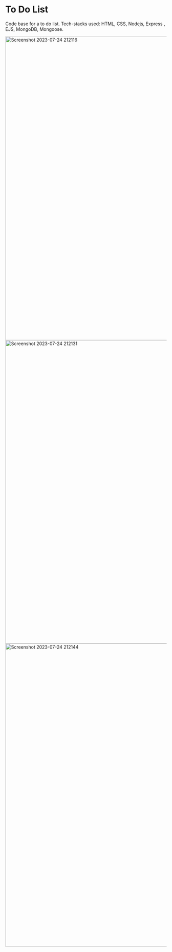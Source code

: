 # To Do List
Code base for a to do list. Tech-stacks used: HTML, CSS, Nodejs, Express , EJS, MongoDB, Mongoose.



<img width="945" alt="Screenshot 2023-07-24 212116" src="https://github.com/gauri02saxena/To_Do_List/assets/101066452/11d231b3-0c25-4e2d-8242-e8e16726bb96">

<img width="944" alt="Screenshot 2023-07-24 212131" src="https://github.com/gauri02saxena/To_Do_List/assets/101066452/9eefce9a-55fd-4d57-90b3-e2c3c17a1c87">

<img width="943" alt="Screenshot 2023-07-24 212144" src="https://github.com/gauri02saxena/To_Do_List/assets/101066452/6527a07e-c0ab-42cb-a1c3-550ecca0d3e4">
